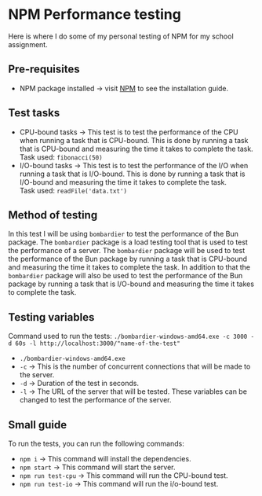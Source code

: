# NPM Performance testing

Here is where I do some of my personal testing of NPM for my school assignment.

## Pre-requisites

- NPM package installed -> visit [NPM](https://www.npmjs.com/) to see the installation guide.

## Test tasks

- CPU-bound tasks -> This test is to test the performance of the CPU when running a task that is CPU-bound. This is done
  by running a task that is CPU-bound and measuring the time it takes to complete the task.
  <br>Task used: `fibonacci(50)`
- I/O-bound tasks -> This test is to test the performance of the I/O when running a task that is I/O-bound. This is done
  by running a task that is I/O-bound and measuring the time it takes to complete the task.
  <br>Task used: `readFile('data.txt')`

## Method of testing

In this test I will be using `bombardier` to test the performance of the Bun package. The `bombardier` package is a load
testing tool that is used to test the performance of a server. The `bombardier` package will be used to test the
performance of the Bun package by running a task that is CPU-bound and measuring the time it takes to complete the task.
In addition to that the `bombardier` package will also be used to test the performance of the Bun package by running a
task that is I/O-bound and measuring the time it takes to complete the task.

## Testing variables

Command used to run the tests:
`./bombardier-windows-amd64.exe -c 3000 -d 60s -l http://localhost:3000/"name-of-the-test"`

- `./bombardier-windows-amd64.exe`
- `-c` -> This is the number of concurrent connections that will be made to the server.
- `-d` -> Duration of the test in seconds.
- `-l` -> The URL of the server that will be tested.
  These variables can be changed to test the performance of the server.

## Small guide

To run the tests, you can run the following commands:

- `npm i` -> This command will install the dependencies.
- `npm start` -> This command will start the server.
- `npm run test-cpu` -> This command will run the CPU-bound test.
- `npm run test-io` -> This command will run the i/o-bound test.